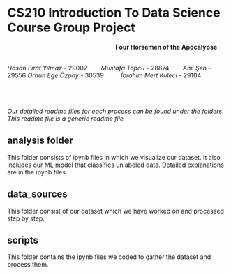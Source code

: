 # CS210 Introduction To Data Science Course Group Project

&nbsp;&nbsp;&nbsp;&nbsp;&nbsp;&nbsp;&nbsp;&nbsp;&nbsp;&nbsp;&nbsp;&nbsp;&nbsp;&nbsp;&nbsp;&nbsp;&nbsp;&nbsp;&nbsp;&nbsp;&nbsp;&nbsp;&nbsp;&nbsp;&nbsp;&nbsp;&nbsp;&nbsp;&nbsp;&nbsp;&nbsp;&nbsp;&nbsp;&nbsp;&nbsp;&nbsp;&nbsp;&nbsp;&nbsp;&nbsp;&nbsp;&nbsp;&nbsp;&nbsp;&nbsp;&nbsp;&nbsp;&nbsp;&nbsp;&nbsp;&nbsp;&nbsp;&nbsp;&nbsp;&nbsp;&nbsp;&nbsp;&nbsp;&nbsp;&nbsp;&nbsp;&nbsp;  **Four Horsemen of the Apocalypse** 
<br><br>

*Hasan Fırat Yılmaz* - 29002 &nbsp;&nbsp;&nbsp;&nbsp;&nbsp;&nbsp; *Mustafa Topcu* - 28874 &nbsp;&nbsp;&nbsp;&nbsp;&nbsp;&nbsp; *Anıl Şen* - 29556
*Orhun Ege Özpay* - 30539 &nbsp;&nbsp;&nbsp;&nbsp;&nbsp;&nbsp;&nbsp;&nbsp; *İbrahim Mert Kuleci* - 29104
<br><br>
<br><br>

*Our detailed readme files for each process can be found under the folders. This readme file is a generic readme file*



## analysis folder

This folder consists of ipynb files in which we visualize our dataset. It also includes our ML model that classifies unlabeled data. Detailed explanations are in the ipynb files.

## data_sources

This folder consist of our dataset which we have worked on and processed step by step.

## scripts

This folder contains the ipynb files we coded to gather the dataset and process them.


